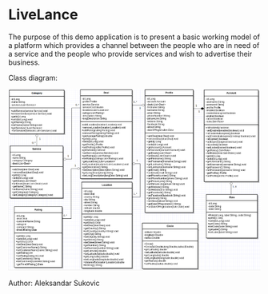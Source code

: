 # LiveLance

The purpose of this demo application is to present a basic working model of a platform which provides a channel between the people who are in need of a service and the people who	provide services and wish to advertise their business. 

Class diagram:

![alt tag](https://raw.githubusercontent.com/zale144/livelance/master/livelance-diagram.png)

Author: Aleksandar Sukovic
